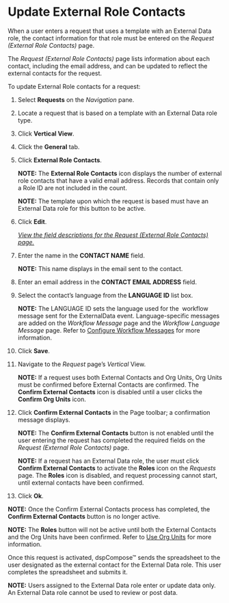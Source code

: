 # Update External Role Contacts

When a user enters a request that uses a template with an External Data
role, the contact information for that role must be entered on the
*Request (External Role Contacts)* page.

The *Request (External Role Contacts)* page lists information about each
contact, including the email address, and can be updated to reflect the
external contacts for the request.

To update External Role contacts for a request:

1.  Select **Requests** on the *Navigation
    <span style="font-style: normal;">pane</span>*.

2.  Locate a request that is based on a template with an External Data
    role type.

3.  Click **Vertical View**.

4.  Click the **General** tab.

5.  Click **External Role Contacts**.
    
    **NOTE:** The **External Role Contacts** icon displays the number of
    external role contacts that have a valid email address. Records that
    contain only a Role ID are not included in the count.
    
    **NOTE:** The template upon which the request is based must have an
    External Data role for this button to be active.

6.  Click **Edit**.
    
    *[View the field descriptions for the Request (External Role
    Contacts) page.](../Page_Desc/Request_External_Role_Contacts.htm)*

7.  Enter the name in the **CONTACT NAME** field.
    
    **NOTE:** This name displays in the email sent to the contact.

8.  Enter an email address in the **CONTACT EMAIL ADDRESS** field.

9.  Select the contact’s language from the **LANGUAGE ID** list box.
    
    <span style="font-weight: bold;">NOTE:</span> The LANGUAGE ID sets
    the language used for the <span> </span>workflow message sent for
    the ExternalData event. Language-specific messages are added on the
    *Workflow Message* page and the *Workflow Language Message* page.
    Refer to [Configure Workflow
    Messages](../Config/Configure_Workflow_Messages.htm) for more
    information.

10. Click **Save**.

11. Navigate to the *Request* page’s *Vertical* View.
    
    **NOTE:** If a request uses both External Contacts and Org Units,
    Org Units must be confirmed before External Contacts are confirmed.
    The **Confirm External Contacts** icon is disabled until a user
    clicks the **Confirm Org Units** icon.

12. Click **Confirm External Contacts** in the Page toolbar; a
    confirmation message displays.
    
    **NOTE:** The **Confirm External Contacts** button is not enabled
    until the user entering the request has completed the required
    fields on the *Request (External Role Contacts)* page.
    
    **NOTE:** If a request has an External Data role, the user must
    click **Confirm External Contacts** to activate the **Roles** icon
    on the *Requests* page. The **Roles** icon is disabled, and request
    processing cannot start, until external contacts have been
    confirmed.

13. Click **Ok**.

**NOTE:** Once the Confirm External Contacts process has completed, the
**Confirm External Contacts** button is no longer active.

**NOTE:** The **Roles** button will not be active until both the
External Contacts and the Org Units have been confirmed. Refer to [Use
Org Units](Use_Org_Units.htm) for more information.

Once this request is activated, dspCompose™ sends the spreadsheet to the
user designated as the external contact for the External Data role. This
user completes the spreadsheet and submits it.

<span style="font-weight: bold;">NOTE:</span> Users assigned to the
External Data role enter or update data only. An External Data role
cannot be used to review or post data.
